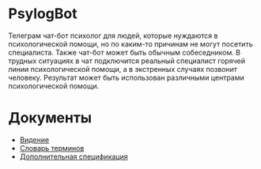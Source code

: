 # PsylogBot

Телеграм чат-бот психолог для людей, которые нуждаются в психологической помощи, но по каким-то причинам не могут посетить специалиста. Также чат-бот может быть обычным собеседником. В трудных ситуациях в чат подключится реальный специалист горячей линии психологической помощи, а в экстренных случаях позвонит человеку. Результат может быть использован различными центрами психологической помощи.

# Документы

* [Видение](Documents/Vision.md)
* [Словарь терминов](Documents/Dictionary.md)
* [Дополнительная спецификация](Documents/Specification.md)
